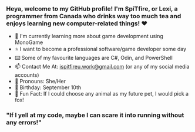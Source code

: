 ### Heya, welcome to my GitHub profile! I'm SpiTfire, or Lexi, a programmer from Canada who drinks way too much tea and enjoys learning new computer-related things! ❤️
- 📝 I'm currently learning more about game development using MonoGame
- ⭐ I want to become a professional software/game developer some day
- ⌨️ Some of my favourite languages are C#, Odin, and PowerShell
- 📫 Contact Me At: ispitfireu.work@gmail.com (or any of my social media accounts)
- 💬 Pronouns: She/Her
- 🎂 Birthday: September 10th
- 🎈 Fun Fact: If I could choose any animal as my future pet, I would pick a fox!
### "If I yell at my code, maybe I can scare it into running without any errors!"
